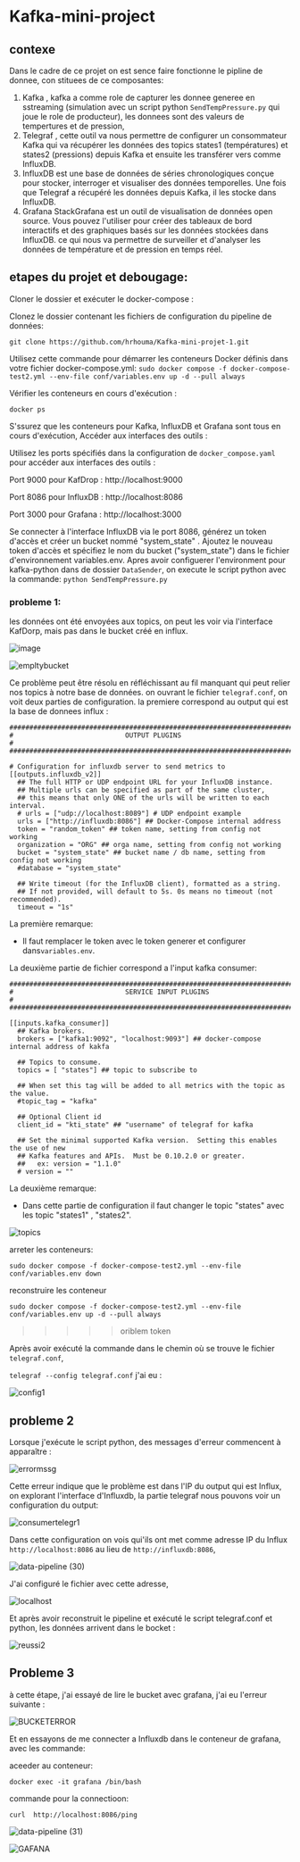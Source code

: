 # Kafka-mini-project
## contexe
Dans le cadre de ce projet on est sence  faire fonctionne le pipline de donnee, con stituees de ce composantes:
1. Kafka , kafka a comme role de capturer les donnee generee en sstreaming (simulation avec un script python `SendTempPressure.py` qui joue le role de producteur), les donnees sont des valeurs de tempertures et de pression, 
2. Telegraf , cette outil va nous permettre de configurer un consommateur Kafka qui va récupérer les données des topics states1 (températures) et states2 (pressions) depuis Kafka et ensuite les transférer vers comme InfluxDB.
5. InfluxDB est une base de données de séries chronologiques conçue pour stocker, interroger et visualiser des données temporelles. Une fois que Telegraf a récupéré les données depuis Kafka, il les stocke dans InfluxDB.
6. Grafana StackGrafana est un outil de visualisation de données open source. Vous pouvez l'utiliser pour créer des tableaux de bord interactifs et des graphiques basés sur les données stockées dans InfluxDB. ce qui nous va permettre de surveiller et d'analyser les données de température et de pression en temps réel.

## etapes du projet et debougage:

Cloner le dossier et exécuter le docker-compose :

Clonez le dossier contenant les fichiers de configuration du pipeline de données:
```
git clone https://github.com/hrhouma/Kafka-mini-projet-1.git
```
Utilisez cette commande pour démarrer les conteneurs Docker définis dans votre fichier docker-compose.yml:
 ```sudo docker compose -f docker-compose-test2.yml --env-file conf/variables.env up -d --pull always```
 
Vérifier les conteneurs en cours d'exécution :
```
docker ps
```
S'ssurez que les conteneurs pour Kafka, InfluxDB et Grafana sont tous en cours d'exécution,
Accéder aux interfaces des outils :

Utilisez les ports spécifiés dans la configuration de `docker_compose.yaml` pour accéder aux interfaces des outils :

Port 9000 pour KafDrop : http://localhost:9000

Port 8086 pour InfluxDB : http://localhost:8086

Port 3000 pour Grafana : http://localhost:3000

Se connecter à l'interface InfluxDB via le port 8086, générez un token d'accès et créer un bucket nommé "system_state" .
Ajoutez le nouveau token d'accès et spécifiez le nom du bucket ("system_state") dans le fichier d'environnement variables.env.
Apres avoir configuerer l'environment pour kafka-python dans de dossier `DataSender`, on execute le script python avec la commande:
 ```python SendTempPressure.py```
### probleme 1:
les données ont été envoyées aux topics, on peut les voir via l'interface KafDorp, mais pas dans le bucket créé en influx.

![image](https://github.com/Khadijaessa/Kafka-mini-project/assets/123899056/4bd2e775-729a-40f6-bd3e-44b3743920d1)

![empltybucket](https://github.com/Khadijaessa/Kafka-mini-project/assets/123899056/452bf9e9-1794-4a60-8ad4-fee7fe8b2605)

Ce problème peut être résolu en réfléchissant au fil manquant qui peut relier nos topics à notre base de données.
on ouvrant le fichier `telegraf.conf`, on voit deux parties de configuration.
la premiere correspond au output qui est la base de donnees influx :
```
###############################################################################
#                            OUTPUT PLUGINS                                   #
###############################################################################

# Configuration for influxdb server to send metrics to
[[outputs.influxdb_v2]]
  ## The full HTTP or UDP endpoint URL for your InfluxDB instance.
  ## Multiple urls can be specified as part of the same cluster,
  ## this means that only ONE of the urls will be written to each interval.
  # urls = ["udp://localhost:8089"] # UDP endpoint example
  urls = ["http://influxdb:8086"] ## Docker-Compose internal address
  token = "random_token" ## token name, setting from config not working
  organization = "ORG" ## orga name, setting from config not working
  bucket = "system_state" ## bucket name / db name, setting from config not working
  #database = "system_state"

  ## Write timeout (for the InfluxDB client), formatted as a string.
  ## If not provided, will default to 5s. 0s means no timeout (not recommended).
  timeout = "1s"
 ```
La première remarque: 

- Il faut remplacer le token avec le token generer et configurer dans`variables.env`.

La deuxième partie de fichier correspond a l'input kafka consumer:
```
###############################################################################
#                            SERVICE INPUT PLUGINS                            #
###############################################################################

[[inputs.kafka_consumer]]
  ## Kafka brokers.
  brokers = ["kafka1:9092", "localhost:9093"] ## docker-compose internal address of kakfa
  
  ## Topics to consume.
  topics = [ "states"] ## topic to subscribe to

  ## When set this tag will be added to all metrics with the topic as the value.
  #topic_tag = "kafka"

  ## Optional Client id
  client_id = "kti_state" ## "username" of telegraf for kafka

  ## Set the minimal supported Kafka version.  Setting this enables the use of new
  ## Kafka features and APIs.  Must be 0.10.2.0 or greater.
  ##   ex: version = "1.1.0"
  # version = ""
```
La deuxième remarque:
- Dans cette partie de configuration il faut changer le topic "states" avec les topic "states1" , "states2".
  
![topics](https://github.com/Khadijaessa/Kafka-mini-project/assets/123899056/a5dd80d3-7035-490c-b671-8b68b0e7dc68)

arreter les conteneurs:

```sudo docker compose -f docker-compose-test2.yml --env-file conf/variables.env down ``` 
 
reconstruire les conteneur

 ```sudo docker compose -f docker-compose-test2.yml --env-file conf/variables.env up -d --pull always```
>>>>>oriblem token

Après avoir exécuté la commande dans le chemin où se trouve le fichier `telegraf.conf`, 

 ```telegraf --config telegraf.conf```
 j'ai eu :
 
![config1](https://github.com/Khadijaessa/Kafka-mini-project/assets/123899056/b726f02f-a618-4ef3-b7ae-822d09950595)

## probleme 2
Lorsque j'exécute le script python, des messages d'erreur commencent à apparaître :

![errormssg](https://github.com/Khadijaessa/Kafka-mini-project/assets/123899056/38a9924e-d44d-4218-bef6-064a75e30331)

Cette erreur indique que le problème est dans l'IP du output qui est Influx, on explorant l'interface d'Influxdb, la partie telegraf nous pouvons voir un configuration du output:

![consumertelegr1](https://github.com/Khadijaessa/Kafka-mini-project/assets/123899056/e00b64b2-7c61-40ac-ba10-d850914fa34e)

Dans cette configuration on vois qui'ils ont met comme adresse IP du Influx `http://localhost:8086` au lieu de `http://influxdb:8086`,

![data-pipeline (30)](https://github.com/Khadijaessa/Kafka-mini-project/assets/123899056/e8e10c57-dde9-4488-a12f-dc870e9e154a)


J'ai configuré le fichier avec cette adresse,

![localhost](https://github.com/Khadijaessa/Kafka-mini-project/assets/123899056/9fa3fa34-a5a0-4411-ac83-3474c001e3e8)


Et après avoir reconstruit le pipeline et exécuté le script telegraf.conf et python, les données arrivent dans le bocket :

![reussi2](https://github.com/Khadijaessa/Kafka-mini-project/assets/123899056/107d0b29-afb4-4e13-ba4d-8b2bab290f89)

##  Probleme 3

à cette étape, j'ai essayé de lire le bucket avec grafana, j'ai eu l'erreur suivante :

![BUCKETERROR](https://github.com/Khadijaessa/Kafka-mini-project/assets/123899056/ea8482ee-5b1b-4992-9263-20f245a16380)

Et en essayons de me connecter a Influxdb dans le conteneur de grafana, avec les commande:

aceeder au conteneur:

```
docker exec -it grafana /bin/bash
```
commande pour la connectioon:

```
curl  http://localhost:8086/ping
```

![data-pipeline (31)](https://github.com/Khadijaessa/Kafka-mini-project/assets/123899056/eedc1dd7-56a9-40c8-b720-527739cfef4b)



![GAFANA](https://github.com/Khadijaessa/Kafka-mini-project/assets/123899056/5e9c257a-78bb-449d-85d9-4a0d6a6763b8)










